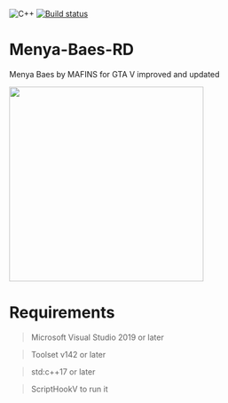 ![C++](https://img.shields.io/badge/-C++-blue?style=flat&logo=c%2B%2B&labelColor=444)
[![Build status](https://ci.appveyor.com/api/projects/status/2ttmwbmmt1vxamoi?svg=true)](https://ci.appveyor.com/project/EmperorLvL/menya-baes-remastered)


# Menya-Baes-RD
Menya Baes by MAFINS for GTA V improved and updated

<img src="https://upload.wikimedia.org/wikipedia/commons/archive/e/e1/20161115120645%21Grand_Theft_Auto_logo_series.svg" width="350">

# Requirements

> Microsoft Visual Studio 2019 or later

> Toolset v142 or later

> std:c++17 or later

> ScriptHookV to run it
